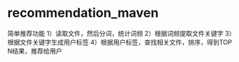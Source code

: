 recommendation_maven
====================
简单推荐功能
1）读取文件，然后分词，统计词频
2）根据词频提取文件关键字
3）根据文件关键字生成用户标签
4）根据用户标签，查找相关文件，排序，得到TOP N结果，推荐给用户
